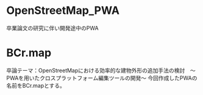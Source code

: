 # OpenStreetMap_PWA
卒業論文の研究に伴い開発途中のPWA
# BCr.map
卒論テーマ：OpenStreetMapにおける効率的な建物外形の追加手法の検討　〜PWAを用いたクロスプラットフォーム編集ツールの開発〜
今回作成したPWAの名前をBCr.mapとする。
